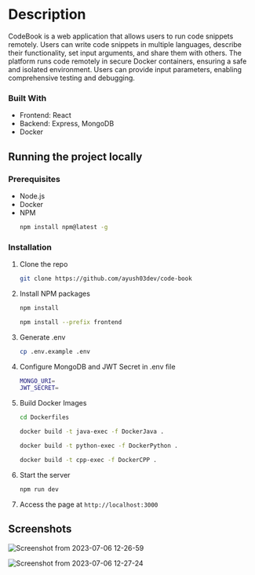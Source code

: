 # Description
CodeBook is a web application that allows users to run code snippets remotely. Users can write code snippets in multiple languages, describe their functionality, set input arguments, and share them with others. 
The platform runs code remotely in secure Docker containers, ensuring a safe and isolated environment. 
Users can provide input parameters, enabling comprehensive testing and debugging. 

### Built With
- Frontend: React
- Backend: Express, MongoDB
- Docker

## Running the project locally

### Prerequisites

- Node.js
- Docker
- NPM
  ```sh
  npm install npm@latest -g
  ```

### Installation
1. Clone the repo
   ```sh
   git clone https://github.com/ayush03dev/code-book
   ```
2. Install NPM packages
   ```sh
   npm install
   ```
    ```sh
   npm install --prefix frontend
   ```
3. Generate .env
   ```sh
   cp .env.example .env
   ```
4. Configure MongoDB and JWT Secret in .env file
    ```sh
    MONGO_URI=
    JWT_SECRET=
    ```
5. Build Docker Images
    ```sh
    cd Dockerfiles
    ```
    ```sh
    docker build -t java-exec -f DockerJava .
    ```
    ```sh
    docker build -t python-exec -f DockerPython .
    ```
    ```sh
    docker build -t cpp-exec -f DockerCPP .
    ```    
7. Start the server
   ```sh 
   npm run dev
   ```
8. Access the page at `http://localhost:3000`


## Screenshots

![Screenshot from 2023-07-06 12-26-59](https://github.com/ayush03dev/code-book/assets/12969145/6c639f11-ba5c-4754-9cb2-29e186439b42)

![Screenshot from 2023-07-06 12-27-24](https://github.com/ayush03dev/code-book/assets/12969145/8e666168-975d-4aab-87d9-e47194274370)

